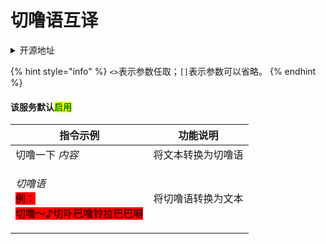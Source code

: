 # 切噜语互译

<details>

<summary>开源地址</summary>

Hoshino原生功能

</details>

{% hint style="info" %}
`<>`表示参数任取；`[]`表示参数可以省略。
{% endhint %}

#### 该服务默认<mark style="color:green;">启用</mark>

| 指令示例                                                                                                                                      | 功能说明      |
| ----------------------------------------------------------------------------------------------------------------------------------------- | --------- |
| 切噜一下 _内容_                                                                                                                                 | 将文本转换为切噜语 |
| <p><em>切噜语</em><br><em></em><mark style="background-color:red;">例：</mark><br><mark style="background-color:red;">切噜～♪切卟巴噜铃拉巴巴噼</mark></p> | 将切噜语转换为文本 |

